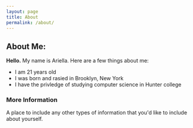 ```yaml
---
layout: page
title: About
permalink: /about/
---
```


## About Me:

**Hello.** My name is Ariella. Here are a few things about me:

 * I am 21 years old
 * I was born and rasied in Brooklyn, New York
 * I have the privledge of studying computer science in Hunter college
 



### More Information

A place to include any other types of information that you'd like to include about yourself.

